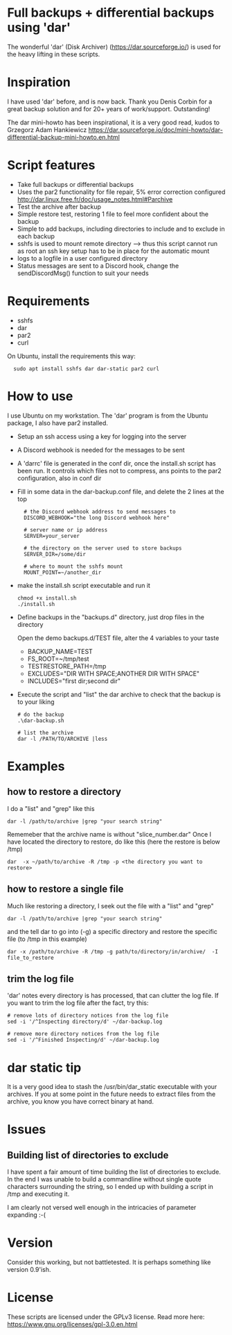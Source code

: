 
# Full backups + differential backups using 'dar'

  The wonderful 'dar' (Disk Archiver) (https://dar.sourceforge.io/) is used for 
  the heavy lifting in these scripts.

# Inspiration

  I have used 'dar' before, and is now back. Thank you Denis Corbin for a great
  backup solution and for 20+ years of work/support. Outstanding!

  The dar mini-howto has been inspirational, it is a very good read, kudos to 
  Grzegorz Adam Hankiewicz
  https://dar.sourceforge.io/doc/mini-howto/dar-differential-backup-mini-howto.en.html

# Script features

  - Take full backups or differential backups
  - Uses the par2 functionality for file repair, 5% error correction configured
    http://dar.linux.free.fr/doc/usage_notes.html#Parchive 
  - Test the archive after backup
  - Simple restore test, restoring 1 file to feel more confident about the backup
  - Simple to add backups, including directories to include and to exclude in each backup
  - sshfs is used to mount remote directory --> thus this script cannot run as root
    an ssh key setup has to be in place for the automatic mount
  - logs to a logfile in a user configured directory
  - Status messages are sent to a Discord hook, change the sendDiscordMsg() function to suit your needs

# Requirements
  - sshfs
  - dar
  - par2
  - curl

  On Ubuntu, install the requirements this way:
  ````
    sudo apt install sshfs dar dar-static par2 curl
  ````

# How to use
  
  I use Ubuntu on my workstation. The 'dar' program is from the Ubuntu package, I also 
  have par2 installed.

  - Setup an ssh access using a key for logging into the server
  - A Discord webhook is needed for the messages to be sent
  - A 'darrc' file is generated in the conf dir, once the install.sh script has been run.
    It controls which files not to compress, ans points to the par2 configuration, also in
    conf dir
  - Fill in some data in the dar-backup.conf file, and delete the 2 lines at the top
    ````
      # the Discord webhook address to send messages to
      DISCORD_WEBHOOK="the long Discord webhook here"

      # server name or ip address
      SERVER=your_server

      # the directory on the server used to store backups
      SERVER_DIR=/some/dir

      # where to mount the sshfs mount
      MOUNT_POINT=~/another_dir
    ````
  - make the install.sh script executable and run it
    ````
    chmod +x install.sh
    ./install.sh
    ````
  - Define backups in the "backups.d" directory, just drop files in the directory
  
    Open the demo backups.d/TEST file, alter the 4 variables to your taste    
    - BACKUP_NAME=TEST
    - FS_ROOT=~/tmp/test
    - TESTRESTORE_PATH=/tmp
    - EXCLUDES="DIR WITH SPACE;ANOTHER DIR WITH SPACE"
    - INCLUDES="first dir;second dir"

  - Execute the script and "list" the dar archive to check that the backup is to your liking
    ````
    # do the backup
    .\dar-backup.sh
    
    # list the archive
    dar -l /PATH/TO/ARCHIVE |less
    ````
# Examples

## how to restore a directory
  I do a "list" and "grep" like this
  ````
  dar -l /path/to/archive |grep "your search string"
  ````
  Rememeber that the archive name is without "slice_number.dar"
  Once I have located the directory to restore, do like this (here the restore is below /tmp)
  ````
  dar  -x ~/path/to/archive -R /tmp -p <the directory you want to restore>
  ````
## how to restore a single file
  Much like restoring a directory, I seek out the file with a "list" and "grep"
  ````
  dar -l /path/to/archive |grep "your search string"
  ````
  and the tell dar to go into (-g) a specific directory and restore the specific file (to /tmp in this example)
  ````
  dar -x /path/to/archive -R /tmp -g path/to/directory/in/archive/  -I file_to_restore
  ````
## trim the log file 
  'dar' notes every directory is has processed, that can clutter the log file. If you want to trim the log file after the fact, try this:
  ````
  # remove lots of directory notices from the log file
  sed -i '/^Inspecting directory/d' ~/dar-backup.log
  
  # remove more directory notices from the log file
  sed -i '/^Finished Inspecting/d' ~/dar-backup.log 
  ````   
 

# dar static tip
  It is a very good idea to stash the /usr/bin/dar_static executable with your archives.
  If you at some point in the future needs to extract files from the archive, you know you have correct binary at hand.

# Issues
## Building list of directories to exclude
  I have spent a fair amount of time building the list of directories to exclude. In the end I was unable to build a commandline without single quote characters surrounding the string, so I ended up with building a script in /tmp and executing it.

  I am clearly not versed well enough in the intricacies of parameter expanding :-(

# Version

  Consider this working, but not battletested. It is perhaps something like version 0.9'ish.

# License

  These scripts are licensed under the GPLv3 license.
  Read more here: https://www.gnu.org/licenses/gpl-3.0.en.html
